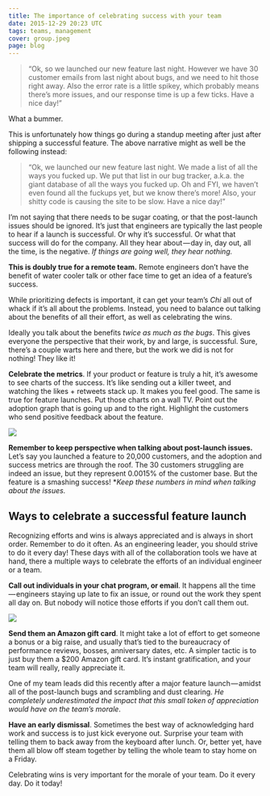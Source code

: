```yaml
---
title: The importance of celebrating success with your team
date: 2015-12-29 20:23 UTC
tags: teams, management
cover: group.jpeg
page: blog
---
```


> “Ok, so we launched our new feature last night. However we have 30 customer emails from last night about bugs, and we need to hit those right away. Also the error rate is a little spikey, which probably means there’s more issues, and our response time is up a few ticks. Have a nice day!”

What a bummer.

This is unfortunately how things go during a standup meeting after just after shipping a successful feature. The above narrative might as well be the following instead:

> “Ok, we launched our new feature last night. We made a list of all the ways you fucked up. We put that list in our bug tracker, a.k.a. the giant database of all the ways you fucked up. Oh and FYI, we haven’t even found all the fuckups yet, but we know there’s more! Also, your shitty code is causing the site to be slow. Have a nice day!”

I’m not saying that there needs to be sugar coating, or that the post-launch issues should be ignored. It’s just that engineers are typically the last people to hear if a launch is successful. Or why it’s successful. Or what that success will do for the company. All they hear about — day in, day out, all the time, is the negative. *If things are going well, they hear nothing.*

**This is doubly true for a remote team.** Remote engineers don’t have the benefit of water cooler talk or other face time to get an idea of a feature’s success.

While prioritizing defects is important, it can get your team’s *Chi* all out of whack if it’s all about the problems. Instead, you need to balance out talking about the benefits of all their effort, as well as celebrating the wins.

Ideally you talk about the benefits *twice as much as the bugs*. This gives everyone the perspective that their work, by and large, is successful. Sure, there’s a couple warts here and there, but the work we did is not for nothing! They like it!

**Celebrate the metrics**. If your product or feature is truly a hit, it’s awesome to see charts of the success. It’s like sending out a killer tweet, and watching the likes + retweets stack up. It makes you feel good. The same is true for feature launches. Put those charts on a wall TV. Point out the adoption graph that is going up and to the right. Highlight the customers who send positive feedback about the feature.

![](trend.png)

**Remember to keep perspective when talking about post-launch issues.** Let’s say you launched a feature to 20,000 customers, and the adoption and success metrics are through the roof. The 30 customers struggling are indeed an issue, but they represent 0.0015% of the customer base. But the feature is a smashing success! **Keep these numbers in mind when talking about the issues.*

## Ways to celebrate a successful feature launch

Recognizing efforts and wins is always appreciated and is always in short order. Remember to do it often. As an engineering leader, you should strive to do it every day! These days with all of the collaboration tools we have at hand, there a multiple ways to celebrate the efforts of an individual engineer or a team.

**Call out individuals in your chat program, or email**. It happens all the time — engineers staying up late to fix an issue, or round out the work they spent all day on. But nobody will notice those efforts if you don’t call them out.

![](congrats_callout.png)

**Send them an Amazon gift card**. It might take a lot of effort to get someone a bonus or a big raise, and usually that’s tied to the bureaucracy of performance reviews, bosses, anniversary dates, etc. A simpler tactic is to just buy them a $200 Amazon gift card. It’s instant gratification, and your team will really, really appreciate it.

One of my team leads did this recently after a major feature launch — amidst all of the post-launch bugs and scrambling and dust clearing. *He completely underestimated the impact that this small token of appreciation would have on the team’s morale*.

**Have an early dismissal**. Sometimes the best way of acknowledging hard work and success is to just kick everyone out. Surprise your team with telling them to back away from the keyboard after lunch. Or, better yet, have them all blow off steam together by telling the whole team to stay home on a Friday.

Celebrating wins is very important for the morale of your team. Do it every day. Do it today!

